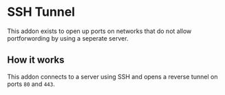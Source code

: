 # SSH Tunnel

This addon exists to open up ports on networks that do not allow portforwording by using a seperate server.

## How it works

This addon connects to a server using SSH and opens a reverse tunnel on ports ```80``` and ```443```.

